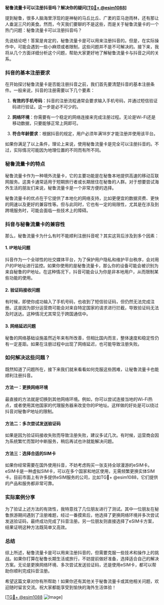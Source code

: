 **秘鲁流量卡可以注册抖音吗？解决你的疑问[[TG💪+ @esim1088](https://t.me/s/esim1088)]**

提到秘鲁，很多人脑海里浮现的是神秘的马丘比丘、广袤的亚马逊雨林，还有那让人垂涎三尺的美食。然而，今天我们要聊的不是这些，而是关于秘鲁流量卡的一个热门问题：秘鲁流量卡可以注册抖音吗？

先说结论吧！答案是肯定的，秘鲁流量卡是可以用来注册抖音的。但是，在实际操作中，可能会遇到一些小麻烦或者限制，这些问题并不是不可解决的。接下来，我将从几个方面详细分析这个问题，帮助大家更好地了解秘鲁流量卡与抖音之间的关系。

### 抖音的基本注册要求

在开始探讨秘鲁流量卡是否能注册抖音之前，我们首先要清楚抖音的基本注册条件。一般来说，抖音的注册需要以下几个要素：

1. **有效的手机号码**：抖音的注册流程通常会要求输入手机号码，并通过短信验证码进行验证。这一步是必不可少的。
   
2. **网络环境**：你需要有一个稳定的网络连接来完成注册过程。无论是Wi-Fi还是移动数据，只要能够正常上网即可。

3. **符合年龄要求**：根据抖音的规定，用户必须年满18岁才能注册并使用该平台。

如果你满足了以上条件，理论上来说，使用秘鲁流量卡是完全可以注册抖音的。不过，实际情况可能因为地理位置的不同而有所不同。

### 秘鲁流量卡的特点

秘鲁流量卡作为一种境外流量卡，它的主要功能是在秘鲁本地提供高速的移动互联网服务。这类卡通常适用于短期旅行者或长期居住在秘鲁的人群。对于想要尝试海外生活的朋友们来说，秘鲁流量卡是一个非常方便的选择。

秘鲁流量卡的优点在于它提供了本地化的网络支持，比如更便宜的数据资费、更快的网速以及更好的兼容性等。但与此同时，它也有一定的局限性，尤其是在涉及到跨境服务时，可能会面临一些技术上的障碍。

### 抖音与秘鲁流量卡的兼容性

那么，秘鲁流量卡为什么有时不能顺利注册抖音呢？其实这背后涉及到多个因素：

#### 1. IP地址问题

抖音作为一个全球性的社交媒体平台，为了保护用户隐私和维护平台秩序，会对用户的IP地址进行监控。如果你使用的是秘鲁流量卡，那么你的设备可能会被识别为来自秘鲁的IP地址。在这种情况下，抖音可能会认为你是非本地用户，从而限制某些功能的使用。

#### 2. 验证码接收问题

有时候，即使你成功输入了手机号码，也收到了短信验证码，但仍然无法完成注册。这是因为部分运营商可能会对来自特定国家的请求进行拦截，导致验证码无法及时送达。这种情况尤其常见于跨国通信中。

#### 3. 网络延迟问题

秘鲁的网络基础设施虽然近年来有所改善，但相比国内而言，整体速度和稳定性仍有一定差距。如果在注册过程中出现了网络延迟，也可能导致注册失败。

### 如何解决这些问题？

既然知道了问题所在，接下来我们就来看看如何克服这些困难，让秘鲁流量卡也能顺利注册抖音。

#### 方法一：更换网络环境

最直接的方法就是切换到其他网络环境。例如，你可以尝试连接当地的Wi-Fi热点，或者使用其他国家的代理服务器来改变你的IP地址。这样做的好处是可以绕过抖音对秘鲁IP地址的限制。

#### 方法二：多次尝试发送验证码

如果是因为验证码接收失败而导致注册失败，建议多试几次。有时候，运营商会因为系统繁忙而暂时中断服务，稍后再试也许就能解决问题。

#### 方法三：选择合适的SIM卡

如果你经常需要在国外使用抖音，不妨考虑购买一张支持全球漫游的eSIM卡。eSIM卡是一种虚拟SIM卡，可以在多个国家和地区使用，无需频繁更换实体SIM卡。目前市面上有许多提供eSIM服务的公司，比如TG💪+ @esim1088，它们提供的产品和服务都非常可靠。

### 实际案例分享

为了验证上述方法的有效性，我特意找了几位朋友进行了测试。其中一位朋友在秘鲁旅游期间遇到了注册难题，经过一番摸索后，他选择了更换网络环境并多次尝试发送验证码，最终成功完成了抖音注册。另一位朋友则直接选择了eSIM卡方案，结果证明这种方法既简单又高效。

### 总结

综上所述，秘鲁流量卡是可以用来注册抖音的，但需要克服一些技术和操作上的挑战。如果你打算在秘鲁长期生活或旅行，不妨提前做好准备，选择适合自己的解决方案。无论是更换网络环境、多次尝试发送验证码，还是使用eSIM卡，都可以帮助你顺利完成抖音注册。

希望这篇文章对你有所帮助！如果你还有其他关于秘鲁流量卡或其他相关问题，欢迎随时留言交流。祝大家都能享受到愉快的海外生活体验！

[[TG💪+ @esim1088](https://t.me/s/esim1088) ![Image](https://i.postimg.cc/4NQfJmqS/Snipaste-2025-05-13-00-14-12.png)]